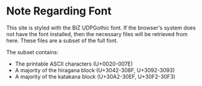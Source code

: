 # Note Regarding Font

This site is styled with the BIZ UDPGothic font. If the browser's system does
not have the font installed, then the necessary files will be retrieved from
here. These files are a subset of the full font.

The subset contains:

- The printable ASCII characters (U+0020-007E)
- A majority of the hiragana block (U+3042-308F, U+3092-3093)
- A majority of the katakana block (U+30A2-30EF, U+30F2-30F3)
